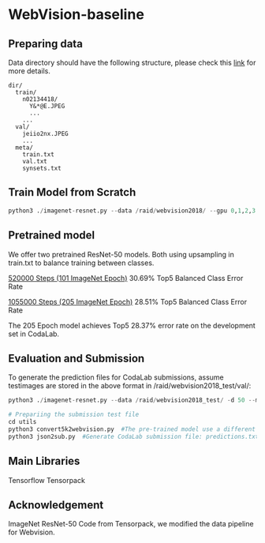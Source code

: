 # WebVision-baseline


## Preparing data
Data directory should have the following structure, please check this [link](https://tensorpack.readthedocs.io/modules/dataflow.dataset.html#tensorpack.dataflow.dataset.ILSVRC12) for more details. 
```
dir/
  train/
    n02134418/
      Y&*@E.JPEG
      ...
    ...
  val/
    jeiio2nx.JPEG
    ...
  meta/
    train.txt
    val.txt
    synsets.txt
```

## Train Model from Scratch
```python
python3 ./imagenet-resnet.py --data /raid/webvision2018/ --gpu 0,1,2,3 -d 50 --mode resnet
```

## Pretrained model
We offer two pretrained ResNet-50 models. Both using upsampling in train.txt to balance training between classes.

[520000 Steps (101 ImageNet Epoch)](https://drive.google.com/open?id=12359rElqF1GBLp8AhDPtcV6pdPw9jkbx)   30.69% Top5 Balanced Class Error Rate

[1055000 Steps (205 ImageNet Epoch)](https://drive.google.com/open?id=1Rsf0TFgbC6CmPyQfaBchil_guJxj1MIl)   28.51% Top5 Balanced Class Error Rate

The 205 Epoch model achieves Top5 28.37% error rate on the development set in CodaLab. 

## Evaluation and Submission
To generate the prediction files for CodaLab submissions, assume testimages are stored in the above format in /raid/webvision2018_test/val/:
```python
python3 ./imagenet-resnet.py --data /raid/webvision2018_test/ -d 50 --mode resnet --eval --load train_log/imagenet-resnet-d50-webvision2018-200epochs/model-1055000

# Prepariing the submission test file
cd utils 
python3 convert5k2webvision.py  #The pre-trained model use a different order of labels, quickly fix the order.
python3 json2sub.py  #Generate CodaLab submission file: predictions.txt
```

## Main Libraries
Tensorflow
Tensorpack

## Acknowledgement
ImageNet ResNet-50 Code from Tensorpack, we modified the data pipeline for Webvision.



